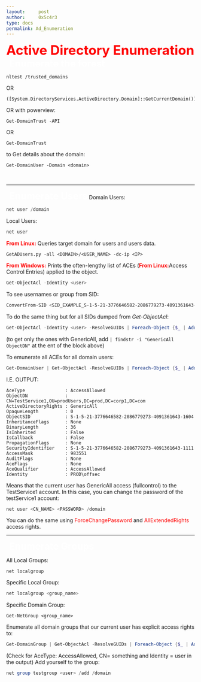 ```yaml
---
layout:     post
author:     0x5c4r3
type: docs
permalink: Ad_Enumeration
---
```


<span style="font-size: 35px; color:red"><b>Active Directory Enumeration</b></span>
&nbsp;
<span style="font-size: 25px; color:white"><b>Enumerate the forest</b></span>
```
nltest /trusted_domains
```
OR
```
([System.DirectoryServices.ActiveDirectory.Domain]::GetCurrentDomain()).GetAllTrustRelationships()
```

OR with powerview:
```
Get-DomainTrust -API
```

OR
```
Get-DomainTrust
```

to Get details about the domain:
```
Get-DomainUser -Domain <domain>
```
&nbsp;

---
&nbsp;
<span style="font-size: 25px; color:white"><b>Enumerate Users</b></span>
Domain Users:
```powershell
net user /domain
```
Local Users:
```powershell
net user
```
<span style="color:red"><b>From Linux:</b></span>
Queries target domain for users and users data.
```shell
GetADUsers.py -all <DOMAIN>/<USER_NAME> -dc-ip <IP>
```

<span style="color:red"><b>From Windows:</b></span>
Prints the often-lengthy list of ACEs (<span style="color:red"><b>From Linux:</b></span>Access Control Entries</span>) applied to the object.
```powershell
Get-ObjectAcl -Identity <user>
```

To see usernames or group from SID:
```powershell
ConvertFrom-SID <SID_EXAMPLE_S-1-5-21-3776646582-2086779273-4091361643-553>
```
To do the same thing but for all SIDs dumped from _Get-ObjectAcl_:
```powershell
Get-ObjectAcl -Identity <user> -ResolveGUIDs | Foreach-Object {$_ | Add-Member -NotePropertyName Identity -NotePropertyValue (ConvertFrom-SID $_.SecurityIdentifier.value) -Force; $_}
```
(to get only the ones with GenericAll, add `| findstr -i "GenericAll ObjectDN"` at the ent of the block above)

To emunerate all ACEs for all domain users:
```powershell
Get-DomainUser | Get-ObjectAcl -ResolveGUIDs | Foreach-Object {$_ | Add-Member -NotePropertyName Identity -NotePropertyValue (ConvertFrom-SID $_.SecurityIdentifier.value) -Force; $_} | Foreach-Object {if ($_.Identity -eq $("$env:UserDomain\$env:Username")) {$_}}
```
I.E. OUTPUT:
```
AceType               : AccessAllowed
ObjectDN              : CN=TestService1,OU=prodUsers,DC=prod,DC=corp1,DC=com
ActiveDirectoryRights : GenericAll
OpaqueLength          : 0
ObjectSID             : S-1-5-21-3776646582-2086779273-4091361643-1604
InheritanceFlags      : None
BinaryLength          : 36
IsInherited           : False
IsCallback            : False
PropagationFlags      : None
SecurityIdentifier    : S-1-5-21-3776646582-2086779273-4091361643-1111
AccessMask            : 983551
AuditFlags            : None
AceFlags              : None
AceQualifier          : AccessAllowed
Identity              : PROD\offsec
```
Means that the current user has GenericAll access (fullcontrol) to the TestService1 account.
In this case, you can change the password of the testService1 account:
```powershell
net user <CN_NAME> <PASSWORD> /domain
```
You can do the same using <span style="color:red">ForceChangePassword</span> and <span style="color:red">AllExtendedRights</span> access rights.
&nbsp;

---
&nbsp;
<span style="font-size: 25px; color:white"><b>Enumerate Groups</b></span>

All Local Groups:
```
net localgroup
```
Specific Local Group:
```powershell
net localgroup <group_name>
```

Specific Domain Group:
```
Get-NetGroup <group_name>
```
Enumerate all domain groups that our current user has explicit access rights to:
```powershell
Get-DomainGroup | Get-ObjectAcl -ResolveGUIDs | Foreach-Object {$_ | Add-Member -NotePropertyName Identity -NotePropertyValue (ConvertFrom-SID $_.SecurityIdentifier.value) -Force; $_} | Foreach-Object {if ($_.Identity -eq $("$env:UserDomain\$env:Username")) {$_}}
```
(Check for AceType: AccessAllowed, CN= something and Identity = user in the output)
Add yourself to the group:
```powershell
net group testgroup <user> /add /domain
```
